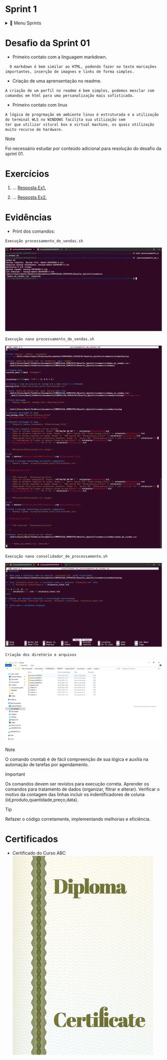 
# Sprint 1
<details>
<summary>💾 Menu Sprints</summary>

- [Sprint 2](../Sprint2/README.md)
- [Sprint 3](../Sprint3/README.md)
- [Sprint 4](../Sprint4/README.md)
- [Sprint 5](../Sprint5/README.md)
- [Sprint 6](../Sprint6/README.md)
- [Sprint 7](../Sprint7/README.md)
- [Sprint 8](../Sprint8/README.md)
- [Sprint 9](../Sprint9/README.md)
- [Sprint 10](../Sprint10/README.md)
</details>

# Desafio da Sprint 01
- Primeiro contato com a linguagem markdown.
```
  O markdown é bem similar ao HTML, podendo fazer no texto marcações importantes, inserção de imagnes e links de forma simples.
```
- Criação de uma aprensentação no readme.
 ```
A criação de um perfil no readme é bem simples, podemos mesclar com comandos em html para uma persanalização mais sofisticada.
```
- Primeiro contato com linux
```
A lógica de progrmação em ambiente linux é estruturada e a utilização do terminal WLS no WINDOWS facilíta sua utilização sem
ter que utilizar vitural box e virtual machine, os quais utilização muito recurso de hardware.
```
> [!NOTE]
> Foi necessário estudar por conteúdo adicional para resolução do desafio da sprint 01.


# Exercícios


1. ...
[Resposta Ex1.](exercicios/ex1.txt)


2. ...
[Resposta Ex2.](exercicios/ex2.txt)




# Evidências


- Print dos comandos:

```
Execução processamento_de_vendas.sh
```
![processamento_de_vendas](evidencias/processamento_de_vendas.png)

```
Execução nano processamento_de_vendas.sh
```
![processamento_de_vendasnano](evidencias/processamento_de_vendasnano.png)

```
Execução nano consolidador_de_processamento.sh
```
![consolidador_de_processamento](evidencias/consolidador_de_processamento.png)

```
Criação dos diretório e arquivos
```
![diretório e arquivos](evidencias/pastabackup.png)
> [!NOTE]
> O comando crontab é de fácil compreenção de sua lógica e auxilia na automação de tarefas por agendamento.

> [!IMPORTANT]
> Os comandos devem ser revistos para execução correta.
> Aprender os comandos para tratamento de dados (organizar, flitrar e alterar).
> Verificar o motivo da contagem das linhas incluir os indentificadores de coluna (id,produto,quantidade,preço,data).

> [!TIP]
> Refazer o código corretamente, implementando melhorias e eficiência.


# Certificados


- Certificado do Curso ABC
![Curso ABC](certificados/sample.png)


